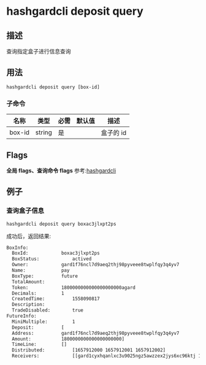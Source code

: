 # hashgardcli deposit query

## 描述
查询指定盒子进行信息查询

## 用法
```shell
hashgardcli deposit query [box-id]
```

### 子命令

| 名称   | 类型   | 必需 | 默认值 | 描述         |
| ------ | ------ | -------- | ------ | ------------ |
| box-id | string | 是       |        | 盒子的 id |



## Flags

**全局 flags、查询命令 flags** 参考:[hashgardcli](../README.md)

## 例子
### 查询盒子信息

```shell
hashgardcli deposit query boxac3jlxpt2ps
```

成功后，返回结果:

```txt
BoxInfo:
  BoxId:			boxac3jlxpt2ps
  BoxStatus:			actived
  Owner:			gard1f76ncl7d9aeq2thj98pyveee8twplfqy3q4yv7
  Name:				pay
  BoxType:			future
  TotalAmount:
  Token:			1800000000000000000000agard
  Decimals:			1
  CreatedTime:			1558090817
  Description:
  TradeDisabled:		true
FutureInfo:
  MiniMultiple:			1
  Deposit:			[
  Address:			gard1f76ncl7d9aeq2thj98pyveee8twplfqy3q4yv7
  Amount:			1800000000000000000000]
  TimeLine:			[]
  Distributed:			[1657912000 1657912001 1657912002]
  Receivers:			[[gard1cyxhqanlxc3u9025ngz5awzzex2jys6xc96ktj 100000000000000000000 200000000000000000000 300000000000000000000] [gard14wgcav3k99yz309vn7j6n3m50j32vkg426ktt0 100000000000000000000 200000000000000000000 300000000000000000000] [gard1hncel873ermm9e9009sthrys7ttdv6mtudfluz 100000000000000000000 200000000000000000000 300000000000000000000]]

```
